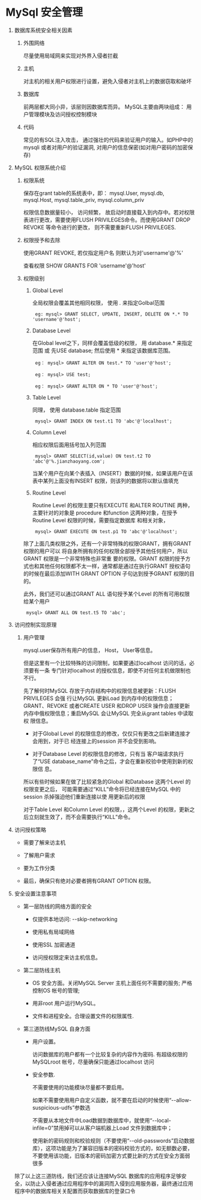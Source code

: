 # MySql 安全管理

1. 数据库系统安全相关因素
    
    1. 外围网络 

        尽量使用局域网来实现对外界入侵者拦截

    2. 主机 

        对主机的相关用户权限进行设置，避免入侵者对主机上的数据窃取和破坏

    3. 数据库 

        前两层都大同小异，该层则因数据库而异。 MySQL主要由两块组成： 用户管理模块及访问授权控制模块

    4. 代码

        常见的有SQL注入攻击， 通过强壮的代码来验证用户的输入。如PHP中的mysqli 
        或者对用户的验证漏洞, 对用户的信息保密(如对用户密码的加密保存)

2. MySQL 权限系统介绍

    1. 权限系统

        保存在grant table的系统表中，即： mysql.User, mysql.db, mysql.Host, mysql.table_priv, mysql.column_priv

        权限信息数据量较小， 访问频繁， 故启动时直接载入到内存中。若对权限表进行更改，需要使用FLUSH PRIVILEGES命令。而使用GRANT DROP REVOKE 等命令进行的更改， 则不需要重新FLUSH PRIVILEGES.
    
    2. 权限授予和去除

        使用GRANT REVOKE, 若仅指定用户名 则默认为对'username'@'%'

        查看权限 SHOW GRANTS FOR 'username'@'host'
    
    3. 权限级别

        1. Global Level

            全局权限会覆盖其他相同权限， 使用 *.* 来指定Golbal范围

                eg: mysql> GRANT SELECT, UPDATE, INSERT, DELETE ON *.* TO 'username'@'host';

        2. Database Level

            在Global level之下，同样会覆盖低级的权限， 用 database.* 来指定范围 或 先USE database; 然后使用 * 来指定该数据库范围。

                eg： mysql> GRANT ALTER ON test.* TO 'user'@'host';

                eg： mysql> USE test;

                eg： mysql> GRANT ALTER ON * TO 'user'@'host';

        2. Table Level

            同理， 使用 database.table 指定范围

                mysql> GRANT INDEX ON test.t1 TO 'abc'@'localhost';

        2. Column Level
            
            相应权限后面用括号加入列范围

                mysql> GRANT SELECT(id,value) ON test.t2 TO 'abc'@'%.jianzhaoyang.com';
            
            当某个用户在向某个表插入（INSERT）数据的时候，如果该用户在该表中某列上面没有INSERT 权限，则该列的数据将以默认值填充

        2. Routine Level

            Routine Level 的权限主要只有EXECUTE 和ALTER ROUTINE 两种，主要针对的对象是
procedure 和function 这两种对象，在授予Routine Level 权限的时候，需要指定数据库
和相关对象，

                mysql> GRANT EXECUTE ON test.p1 TO 'abc'@'localhost';


        除了上面几类权限之外，还有一个非常特殊的权限GRANT，拥有GRANT 权限的用户可以
将自身所拥有的任何权限全部授予其他任何用户，所以GRANT 权限是一个非常特殊也非常重
要的权限。GRANT 权限的授予方式也和其他任何权限都不太一样，通常都是通过在执行GRANT
授权语句的时候在最后添加WITH GRANT OPTION 子句达到授予GRANT 权限的目的。
        
        此外，我们还可以通过GRANT ALL 语句授予某个Level 的所有可用权限给某个用户

            mysql> GRANT ALL ON test.t5 TO 'abc';

3. 访问控制实现原理

    1. 用户管理

        mysql.user保存所有用户的信息， Host， User等信息。

        但是这里有一个比较特殊的访问限制，如果要通过localhost 访问的话，必须要有一条
专门针对localhost 的授权信息，即使不对任何主机做限制也不行。

        先了解何时MySQL 存放于内存结构中的权限信息被更新：FLUSH PRIVILEGES 会强
行让MySQL 更新Load 到内存中的权限信息；GRANT、REVOKE 或者CREATE USER 和DROP USER
操作会直接更新内存中俄权限信息；重启MySQL 会让MySQL 完全从grant tables 中读取权
限信息。

        * 对于Global Level 的权限信息的修改，仅仅只有更改之后新建连接才会用到，对于已
经连接上的session 并不会受到影响。

        * 对于Database Level 的权限信息的修改，只有当
客户端请求执行了“USE database_name”命令之后，才会在重新校验中使用到新的权限信
息。

        所以有些时候如果在做了比较紧急的Global 和Database 这两个Level 的权限变更之后，
可能需要通过“KILL”命令将已经连接在MySQL 中的session 杀掉强迫他们重新连接以使
用更新后的权限

        对于Table Level 和Column Level 的权限，，这两个Level 的权限，更新之
后立刻就生效了，而不会需要执行“KILL”命令。


4. 访问授权策略

    * 需要了解来访主机

    * 了解用户需求

    * 要为工作分类

    * 最后，确保只有绝对必要者拥有GRANT OPTION 权限。


5. 安全设置注意事项

    * 第一层防线的网络方面的安全

        * 仅提供本地访问: --skip-networking

        * 使用私有局域网络

        * 使用SSL 加密通道

        * 访问授权限定来访主机信息。

    * 第二层防线主机

        * OS 安全方面。关闭MySQL Server 主机上面任何不需要的服务; 严格控制OS 帐号的管理; 

        * 用非root 用户运行MySQL。

        * 文件和进程安全。合理设置文件的权限属性. 


    * 第三道防线MySQL 自身方面

        * 用户设置。 

            访问数据库的用户都有一个比较复杂的内容作为密码. 有超级权限的MySQLroot 帐号，尽量确保只能通过localhost 访问

        * 安全参数. 

            不需要使用的功能模块尽量都不要启用。

            如果不需要使用用户自定义函数，就不要在启动的时候使用“--allow-suspicious-udfs”参数选

            不需要从本地文件中Load数据到数据库中，就使用“--local-infile=0”禁用掉可以从客户端机器上Load 文件到数据库中；

            使用新的密码规则和校验规则（不要使用“--old-passwords”启动数据库），这项功能是为了兼容旧版本的密码校验方式的，如无额数必要，不要使用该功能，旧版本的密码加密方式要比新的方式在安全方面弱很多

    除了以上这三道防线，我们还应该让连接MySQL 数据库的应用程序足够安全，以防止入侵者通过应用程序中的漏洞而入侵到应用服务器，最终通过应用程序中的数据库相关关配置而获取数据库的登录口令
